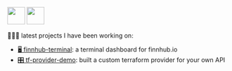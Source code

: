 <img src="https://media.giphy.com/media/1wX5TJZPqVw3HhyDYn/giphy.gif" width="40" height="40" /> <img src="https://media.giphy.com/media/WsvbZxS6Se8wAa41p2/giphy.gif" width="40" height="40" />

👩🏻‍💻 latest projects I have been working on:
- [🖥️ finnhub-terminal](https://github.com/applegreengrape/finnhub-terminal): a terminal dashboard for finnhub.io
- [🎛️ tf-provider-demo](https://github.com/applegreengrape/tf-provider-demo): built a custom terraform provider for your own API

<!--
**applegreengrape/applegreengrape** is a ✨ _special_ ✨ repository because its `README.md` (this file) appears on your GitHub profile.
Here are some ideas to get you started:

- 🔭 I’m currently working on ...
- 🌱 I’m currently learning ...
- 👯 I’m looking to collaborate on ...
- 🤔 I’m looking for help with ...
- 💬 Ask me about ...
- 📫 How to reach me: ...
- 😄 Pronouns: ...
- ⚡ Fun fact: ...
-->

